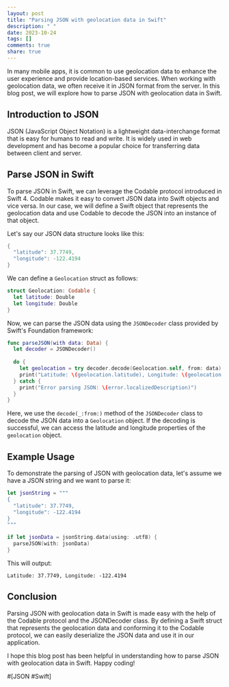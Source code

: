 ```yaml
---
layout: post
title: "Parsing JSON with geolocation data in Swift"
description: " "
date: 2023-10-24
tags: []
comments: true
share: true
---
```


In many mobile apps, it is common to use geolocation data to enhance the user experience and provide location-based services. When working with geolocation data, we often receive it in JSON format from the server. In this blog post, we will explore how to parse JSON with geolocation data in Swift.

## Introduction to JSON
JSON (JavaScript Object Notation) is a lightweight data-interchange format that is easy for humans to read and write. It is widely used in web development and has become a popular choice for transferring data between client and server.

## Parse JSON in Swift
To parse JSON in Swift, we can leverage the Codable protocol introduced in Swift 4. Codable makes it easy to convert JSON data into Swift objects and vice versa. In our case, we will define a Swift object that represents the geolocation data and use Codable to decode the JSON into an instance of that object.

Let's say our JSON data structure looks like this:

```swift
{
  "latitude": 37.7749,
  "longitude": -122.4194
}
```

We can define a `Geolocation` struct as follows:

```swift
struct Geolocation: Codable {
  let latitude: Double
  let longitude: Double
}
```

Now, we can parse the JSON data using the `JSONDecoder` class provided by Swift's Foundation framework:

```swift
func parseJSON(with data: Data) {
  let decoder = JSONDecoder()
  
  do {
    let geolocation = try decoder.decode(Geolocation.self, from: data)
    print("Latitude: \(geolocation.latitude), Longitude: \(geolocation.longitude)")
  } catch {
    print("Error parsing JSON: \(error.localizedDescription)")
  }
}
```

Here, we use the `decode(_:from:)` method of the `JSONDecoder` class to decode the JSON data into a `Geolocation` object. If the decoding is successful, we can access the latitude and longitude properties of the `geolocation` object.

## Example Usage
To demonstrate the parsing of JSON with geolocation data, let's assume we have a JSON string and we want to parse it:

```swift
let jsonString = """
{
  "latitude": 37.7749,
  "longitude": -122.4194
}
"""

if let jsonData = jsonString.data(using: .utf8) {
  parseJSON(with: jsonData)
}
```

This will output:

```
Latitude: 37.7749, Longitude: -122.4194
```

## Conclusion
Parsing JSON with geolocation data in Swift is made easy with the help of the Codable protocol and the JSONDecoder class. By defining a Swift struct that represents the geolocation data and conforming it to the Codable protocol, we can easily deserialize the JSON data and use it in our application.

I hope this blog post has been helpful in understanding how to parse JSON with geolocation data in Swift. Happy coding!

#[JSON #Swift]
